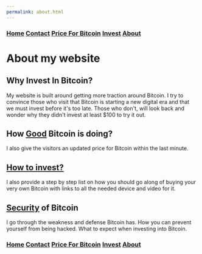 ```yaml
---
permalink: about.html
---
```


### [Home](index.md)  [Contact](contact.html) [Price For Bitcoin](gains.html) [Invest](invest.html) [About](about.html) 

# About my website
## Why Invest In Bitcoin?
My website is built around getting more traction around Bitcoin. 
I try to convince those who visit that Bitcoin is starting a new digital era and that we must invest before it's too late.
Those who don't, will look back and wonder why they didn't invest at least $100 to try it out. 
## How [Good](gains.html) Bitcoin is doing?
I also give the visitors an updated price for Bitcoin within the last minute.
## [How to invest?](invest.html)
I also provide a step by step list on how you should go along of buying your very own Bitcoin with
links to all the needed device and video for it.
## [Security]() of Bitcoin
I go through the weakness and defense Bitcoin has. How you can prevent yourself from being hacked.
What to expect when investing into Bitcoin.

### [Home](index.md)  [Contact](contact.html) [Price For Bitcoin](gains.html) [Invest](invest.html) [About](about.html) 
